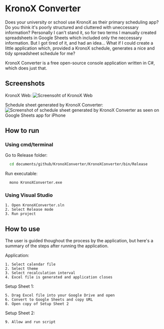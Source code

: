 
# KronoX Converter

Does your university or school use KronoX as their primary
 scheduling app? Do you think it's poorly structured and 
 cluttered with uneccessary information? Personally I can't 
 stand it, so for two terms I manually created spreadsheets 
 in Google Sheets which included only the neccessary 
 information. But I got tired of it, and had an idea... What 
 if I could create a little application which, provided a 
 KronoX schedule, generates a nice and tidy spreadsheet 
 schedule for me?

KronoX Converter is a free open-source console application
 written in C#, which does just that.

 
## Screenshots

KronoX Web:
![Screensoht of KronoX Web](https://i.postimg.cc/Ss4PKwb1/Ska-rmavbild-2022-03-13-kl-19-42-34.png)

Schedule sheet generated by KronoX Converter:
![Screenshot of schedule sheet generated by KronoX Converter as seen on Google Sheets app for iPhone](https://i.postimg.cc/rp4bM5zJ/IMG-3560.jpg)


## How to run

### Using cmd/terminal

Go to Release folder:
```bash
  cd documents/github/KronoXConverter/KronoXConverter/bin/Release
```

Run executable:
```bash
  mono KronoXConverter.exe
```

### Using Visual Studio

    1. Open KronoXConverter.sln
    2. Select Release mode
    3. Run project


## How to use

The user is guided thoughout the process 
by the application, but here's a summary 
of the steps after running the application.

Application:

    1. Select calendar file
    2. Select theme
    3. Select recalculation interval
    4. Excel file is generated and application closes

Setup Sheet 1:

    5. Drag Excel file into your Google Drive and open
    6. Convert to Google Sheets and copy URL
    8. Open copy of Setup Sheet 2

Setup Sheet 2:

    9. Allow and run script
